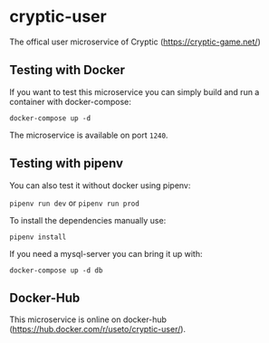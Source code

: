 cryptic-user
============

The offical user microservice of Cryptic (https://cryptic-game.net/)

## Testing with Docker

If you want to test this microservice you can simply build and run a container with docker-compose:

`docker-compose up -d`

The microservice is available on port `1240`.

## Testing with pipenv

You can also test it without docker using pipenv:

`pipenv run dev` or `pipenv run prod`

To install the dependencies manually use:

`pipenv install`

If you need a mysql-server you can bring it up with:

`docker-compose up -d db`

## Docker-Hub

This microservice is online on docker-hub (https://hub.docker.com/r/useto/cryptic-user/).
